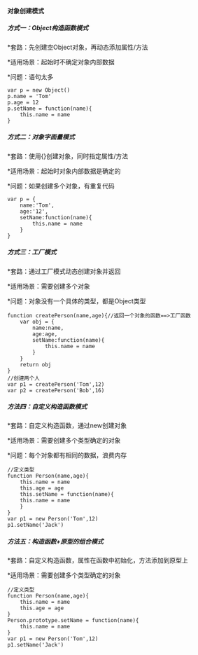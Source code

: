 #### 对象创建模式

##### 方式一：Object构造函数模式

*套路：先创建空Object对象，再动态添加属性/方法

*适用场景：起始时不确定对象内部数据

*问题：语句太多

```
var p = new Object()
p.name = 'Tom'
p.age = 12
p.setName = function(name){
	this.name = name
}
```

##### 方式二：对象字面量模式

*套路：使用{}创建对象，同时指定属性/方法

*适用场景：起始时对象内部数据是确定的

*问题：如果创建多个对象，有重复代码

```
var p = {
	name:'Tom',
	age:'12',
	setName:function(name){
		this.name = name
	}
}
```

##### 方式三：工厂模式

*套路：通过工厂模式动态创建对象并返回

*适用场景：需要创建多个对象

*问题：对象没有一个具体的类型，都是Object类型

```
function createPerson(name,age){//返回一个对象的函数==>工厂函数
	var obj = {
		name:name,
		age:age,
		setName:function(name){
			this.name = name
		}
	}
	return obj
}
//创建两个人
var p1 = createPerson('Tom',12)
var p2 = createPerson('Bob',16)

```

##### 方法四：自定义构造函数模式

*套路：自定义构造函数，通过new创建对象

*适用场景：需要创建多个类型确定的对象

*问题：每个对象都有相同的数据，浪费内存

```
//定义类型
function Person(name,age){
	this.name = name
	this.age = age
	this.setName = function(name){
	this.name = name
	}
}
var p1 = new Person('Tom',12)
p1.setName('Jack')

```

##### 方法五：构造函数+原型的组合模式

*套路：自定义构造函数，属性在函数中初始化，方法添加到原型上

*适用场景：需要创建多个类型确定的对象

```
//定义类型
function Person(name,age){
	this.name = name
	this.age = age	
}
Person.prototype.setName = function(name){
	this.name = name
}
var p1 = new Person('Tom',12)
p1.setName('Jack')

```

